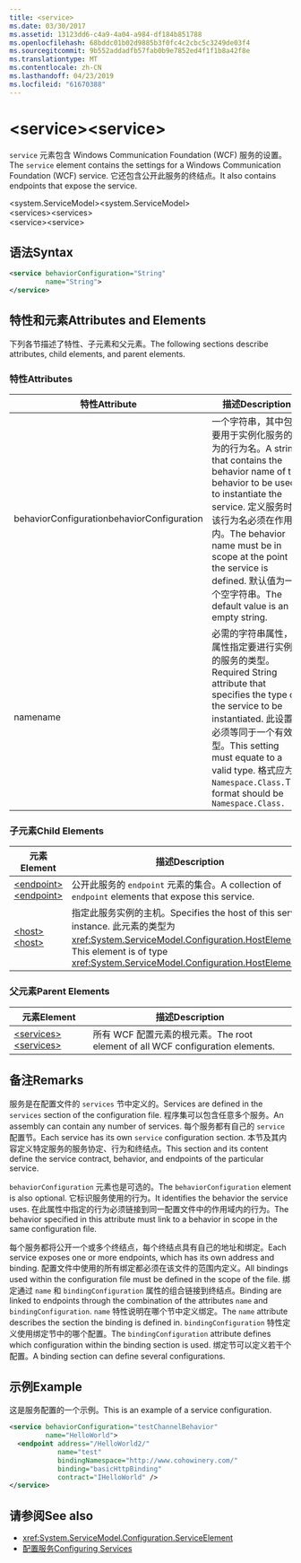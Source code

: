 ```yaml
---
title: <service>
ms.date: 03/30/2017
ms.assetid: 13123dd6-c4a9-4a04-a984-df184b851788
ms.openlocfilehash: 68bddc01b02d9885b3f0fc4c2cbc5c3249de03f4
ms.sourcegitcommit: 9b552addadfb57fab0b9e7852ed4f1f1b8a42f8e
ms.translationtype: MT
ms.contentlocale: zh-CN
ms.lasthandoff: 04/23/2019
ms.locfileid: "61670388"
---
```

# <a name="service"></a><span data-ttu-id="47b2d-101">\<service></span><span class="sxs-lookup"><span data-stu-id="47b2d-101">\<service></span></span>
<span data-ttu-id="47b2d-102">`service` 元素包含 Windows Communication Foundation (WCF) 服务的设置。</span><span class="sxs-lookup"><span data-stu-id="47b2d-102">The `service` element contains the settings for a Windows Communication Foundation (WCF) service.</span></span> <span data-ttu-id="47b2d-103">它还包含公开此服务的终结点。</span><span class="sxs-lookup"><span data-stu-id="47b2d-103">It also contains endpoints that expose the service.</span></span>  
  
 <span data-ttu-id="47b2d-104">\<system.ServiceModel></span><span class="sxs-lookup"><span data-stu-id="47b2d-104">\<system.ServiceModel></span></span>  
<span data-ttu-id="47b2d-105">\<services></span><span class="sxs-lookup"><span data-stu-id="47b2d-105">\<services></span></span>  
<span data-ttu-id="47b2d-106">\<service></span><span class="sxs-lookup"><span data-stu-id="47b2d-106">\<service></span></span>  
  
## <a name="syntax"></a><span data-ttu-id="47b2d-107">语法</span><span class="sxs-lookup"><span data-stu-id="47b2d-107">Syntax</span></span>  
  
```xml  
<service behaviorConfiguration="String"
         name="String">
</service>
```  
  
## <a name="attributes-and-elements"></a><span data-ttu-id="47b2d-108">特性和元素</span><span class="sxs-lookup"><span data-stu-id="47b2d-108">Attributes and Elements</span></span>  
 <span data-ttu-id="47b2d-109">下列各节描述了特性、子元素和父元素。</span><span class="sxs-lookup"><span data-stu-id="47b2d-109">The following sections describe attributes, child elements, and parent elements.</span></span>  
  
### <a name="attributes"></a><span data-ttu-id="47b2d-110">特性</span><span class="sxs-lookup"><span data-stu-id="47b2d-110">Attributes</span></span>  
  
|<span data-ttu-id="47b2d-111">特性</span><span class="sxs-lookup"><span data-stu-id="47b2d-111">Attribute</span></span>|<span data-ttu-id="47b2d-112">描述</span><span class="sxs-lookup"><span data-stu-id="47b2d-112">Description</span></span>|  
|---------------|-----------------|  
|<span data-ttu-id="47b2d-113">behaviorConfiguration</span><span class="sxs-lookup"><span data-stu-id="47b2d-113">behaviorConfiguration</span></span>|<span data-ttu-id="47b2d-114">一个字符串，其中包含要用于实例化服务的行为的行为名。</span><span class="sxs-lookup"><span data-stu-id="47b2d-114">A string that contains the behavior name of the behavior to be used to instantiate the service.</span></span> <span data-ttu-id="47b2d-115">定义服务时，该行为名必须在作用域内。</span><span class="sxs-lookup"><span data-stu-id="47b2d-115">The behavior name must be in scope at the point the service is defined.</span></span> <span data-ttu-id="47b2d-116">默认值为一个空字符串。</span><span class="sxs-lookup"><span data-stu-id="47b2d-116">The default value is an empty string.</span></span>|  
|<span data-ttu-id="47b2d-117">name</span><span class="sxs-lookup"><span data-stu-id="47b2d-117">name</span></span>|<span data-ttu-id="47b2d-118">必需的字符串属性，此属性指定要进行实例化的服务的类型。</span><span class="sxs-lookup"><span data-stu-id="47b2d-118">Required String attribute that specifies the type of the service to be instantiated.</span></span> <span data-ttu-id="47b2d-119">此设置必须等同于一个有效类型。</span><span class="sxs-lookup"><span data-stu-id="47b2d-119">This setting must equate to a valid type.</span></span> <span data-ttu-id="47b2d-120">格式应为 `Namespace.Class.`</span><span class="sxs-lookup"><span data-stu-id="47b2d-120">The format should be `Namespace.Class.`</span></span>|  
  
### <a name="child-elements"></a><span data-ttu-id="47b2d-121">子元素</span><span class="sxs-lookup"><span data-stu-id="47b2d-121">Child Elements</span></span>  
  
|<span data-ttu-id="47b2d-122">元素</span><span class="sxs-lookup"><span data-stu-id="47b2d-122">Element</span></span>|<span data-ttu-id="47b2d-123">描述</span><span class="sxs-lookup"><span data-stu-id="47b2d-123">Description</span></span>|  
|-------------|-----------------|  
|[<span data-ttu-id="47b2d-124">\<endpoint></span><span class="sxs-lookup"><span data-stu-id="47b2d-124">\<endpoint></span></span>](../../../../../docs/framework/configure-apps/file-schema/wcf/endpoint-element.md)|<span data-ttu-id="47b2d-125">公开此服务的 `endpoint` 元素的集合。</span><span class="sxs-lookup"><span data-stu-id="47b2d-125">A collection of `endpoint` elements that expose this service.</span></span>|  
|[<span data-ttu-id="47b2d-126">\<host></span><span class="sxs-lookup"><span data-stu-id="47b2d-126">\<host></span></span>](../../../../../docs/framework/configure-apps/file-schema/wcf/host.md)|<span data-ttu-id="47b2d-127">指定此服务实例的主机。</span><span class="sxs-lookup"><span data-stu-id="47b2d-127">Specifies the host of this service instance.</span></span> <span data-ttu-id="47b2d-128">此元素的类型为 <xref:System.ServiceModel.Configuration.HostElement>。</span><span class="sxs-lookup"><span data-stu-id="47b2d-128">This element is of type <xref:System.ServiceModel.Configuration.HostElement>.</span></span>|  
  
### <a name="parent-elements"></a><span data-ttu-id="47b2d-129">父元素</span><span class="sxs-lookup"><span data-stu-id="47b2d-129">Parent Elements</span></span>  
  
|<span data-ttu-id="47b2d-130">元素</span><span class="sxs-lookup"><span data-stu-id="47b2d-130">Element</span></span>|<span data-ttu-id="47b2d-131">描述</span><span class="sxs-lookup"><span data-stu-id="47b2d-131">Description</span></span>|  
|-------------|-----------------|  
|[<span data-ttu-id="47b2d-132">\<services></span><span class="sxs-lookup"><span data-stu-id="47b2d-132">\<services></span></span>](../../../../../docs/framework/configure-apps/file-schema/wcf/services.md)|<span data-ttu-id="47b2d-133">所有 WCF 配置元素的根元素。</span><span class="sxs-lookup"><span data-stu-id="47b2d-133">The root element of all WCF configuration elements.</span></span>|  
  
## <a name="remarks"></a><span data-ttu-id="47b2d-134">备注</span><span class="sxs-lookup"><span data-stu-id="47b2d-134">Remarks</span></span>  
 <span data-ttu-id="47b2d-135">服务是在配置文件的 `services` 节中定义的。</span><span class="sxs-lookup"><span data-stu-id="47b2d-135">Services are defined in the `services` section of the configuration file.</span></span> <span data-ttu-id="47b2d-136">程序集可以包含任意多个服务。</span><span class="sxs-lookup"><span data-stu-id="47b2d-136">An assembly can contain any number of services.</span></span> <span data-ttu-id="47b2d-137">每个服务都有自己的 `service` 配置节。</span><span class="sxs-lookup"><span data-stu-id="47b2d-137">Each service has its own `service` configuration section.</span></span> <span data-ttu-id="47b2d-138">本节及其内容定义特定服务的服务协定、行为和终结点。</span><span class="sxs-lookup"><span data-stu-id="47b2d-138">This section and its content define the service contract, behavior, and endpoints of the particular service.</span></span>  
  
 <span data-ttu-id="47b2d-139">`behaviorConfiguration` 元素也是可选的。</span><span class="sxs-lookup"><span data-stu-id="47b2d-139">The `behaviorConfiguration` element is also optional.</span></span> <span data-ttu-id="47b2d-140">它标识服务使用的行为。</span><span class="sxs-lookup"><span data-stu-id="47b2d-140">It identifies the behavior the service uses.</span></span> <span data-ttu-id="47b2d-141">在此属性中指定的行为必须链接到同一配置文件中的作用域内的行为。</span><span class="sxs-lookup"><span data-stu-id="47b2d-141">The behavior specified in this attribute must link to a behavior in scope in the same configuration file.</span></span>  
  
 <span data-ttu-id="47b2d-142">每个服务都将公开一个或多个终结点，每个终结点具有自己的地址和绑定。</span><span class="sxs-lookup"><span data-stu-id="47b2d-142">Each service exposes one or more endpoints, which has its own address and binding.</span></span> <span data-ttu-id="47b2d-143">配置文件中使用的所有绑定都必须在该文件的范围内定义。</span><span class="sxs-lookup"><span data-stu-id="47b2d-143">All bindings used within the configuration file must be defined in the scope of the file.</span></span> <span data-ttu-id="47b2d-144">绑定通过 `name` 和 `bindingConfiguration` 属性的组合链接到终结点。</span><span class="sxs-lookup"><span data-stu-id="47b2d-144">Binding are linked to endpoints through the combination of the attributes `name` and `bindingConfiguration`.</span></span> <span data-ttu-id="47b2d-145">`name` 特性说明在哪个节中定义绑定。</span><span class="sxs-lookup"><span data-stu-id="47b2d-145">The `name` attribute describes the section the binding is defined in.</span></span> <span data-ttu-id="47b2d-146">`bindingConfiguration` 特性定义使用绑定节中的哪个配置。</span><span class="sxs-lookup"><span data-stu-id="47b2d-146">The `bindingConfiguration` attribute defines which configuration within the binding section is used.</span></span> <span data-ttu-id="47b2d-147">绑定节可以定义若干个配置。</span><span class="sxs-lookup"><span data-stu-id="47b2d-147">A binding section can define several configurations.</span></span>  
  
## <a name="example"></a><span data-ttu-id="47b2d-148">示例</span><span class="sxs-lookup"><span data-stu-id="47b2d-148">Example</span></span>  
 <span data-ttu-id="47b2d-149">这是服务配置的一个示例。</span><span class="sxs-lookup"><span data-stu-id="47b2d-149">This is an example of a service configuration.</span></span>  
  
```xml  
<service behaviorConfiguration="testChannelBehavior"
         name="HelloWorld">
  <endpoint address="/HelloWorld2/"
            name="test"
            bindingNamespace="http://www.cohowinery.com/"
            binding="basicHttpBinding"
            contract="IHelloWorld" />
</service>
```  
  
## <a name="see-also"></a><span data-ttu-id="47b2d-150">请参阅</span><span class="sxs-lookup"><span data-stu-id="47b2d-150">See also</span></span>

- <xref:System.ServiceModel.Configuration.ServiceElement>
- [<span data-ttu-id="47b2d-151">配置服务</span><span class="sxs-lookup"><span data-stu-id="47b2d-151">Configuring Services</span></span>](../../../../../docs/framework/wcf/configuring-services.md)
